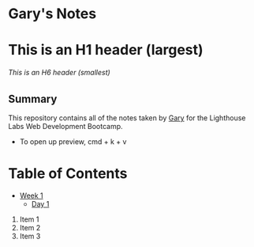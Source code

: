 # Gary's Notes
# This is an H1 header (largest)
###### This is an H6 header (smallest)

## Summary 
This repository contains all of the notes taken by [Gary](https://github.com/sneezeaway/lighthouse-web-notes/blob/master/README.md) for the Lighthouse Labs Web Development Bootcamp.
* To open up preview, cmd + k + v


# Table of Contents
* [Week 1](/Week_1)
  * [Day 1](/Week_1/Day_1)

1. Item 1
2. Item 2
3. Item 3


